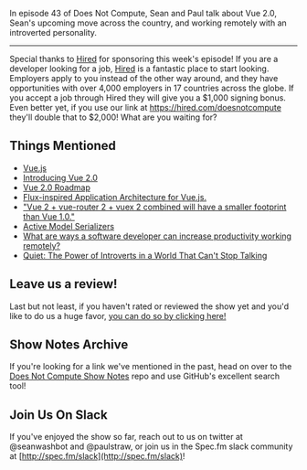 In episode 43 of Does Not Compute, Sean and Paul talk about Vue 2.0, Sean's upcoming move across the country, and working remotely with an introverted personality.

---

Special thanks to [Hired](https://hired.com/doesnotcompute) for sponsoring this week's episode! If you are a developer looking for a job, [Hired](https://hired.com/doesnotcompute) is a fantastic place to start looking. Employers apply to you instead of the other way around, and they have opportunities with over 4,000 employers in 17 countries across the globe. If you accept a job through Hired they will give you a $1,000 signing bonus. Even better yet, if you use our link at https://hired.com/doesnotcompute they'll double that to $2,000! What are you waiting for?

## Things Mentioned

* [Vue.js](http://vuejs.org/)
* [Introducing Vue 2.0](https://vuejs.org/2016/04/27/announcing-2.0/)
* [Vue 2.0 Roadmap](https://github.com/vuejs/vue/issues/2873)
* [Flux-inspired Application Architecture for Vue.js.](https://github.com/vuejs/vuex)
* ["Vue 2 + vue-router 2 + vuex 2 combined will have a smaller footprint than Vue 1.0."](https://twitter.com/vuejs/status/750840264571445248)
* [Active Model Serializers](https://github.com/rails-api/active_model_serializers)
* [What are ways a software developer can increase productivity working remotely?](https://www.quora.com/What-are-ways-a-software-developer-can-increase-productivity-working-remotely)
* [Quiet: The Power of Introverts in a World That Can't Stop Talking](https://www.amazon.com/Quiet-Power-Introverts-World-Talking/dp/0307352153)

## Leave us a review!

Last but not least, if you haven't rated or reviewed the show yet and you'd like to do us a huge favor, [you can do so by clicking here!](https://itunes.apple.com/us/podcast/does-not-compute/id1048731980?mt=2)

## Show Notes Archive

If you're looking for a link we've mentioned in the past, head on over to the [Does Not Compute Show Notes](https://github.com/seanwash/dnccast-show-notes) repo and use GitHub's excellent search tool!

## Join Us On Slack

If you've enjoyed the show so far, reach out to us on twitter at @seanwashbot and @paulstraw, or join us in the Spec.fm slack community at [http://spec.fm/slack](http://spec.fm/slack)!
